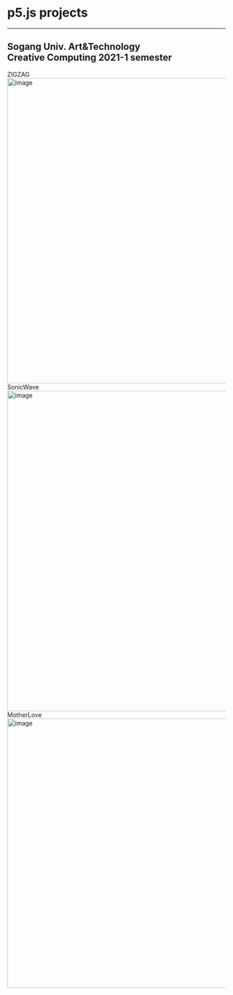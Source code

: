 # p5.js projects
----------
Sogang Univ. Art&Technology  
Creative Computing 2021-1 semester
----------
ZIGZAG
<img width="705" alt="image" src="https://user-images.githubusercontent.com/80743307/141133979-8cde5af1-20b2-4dcd-8aab-b369872c657d.png">  
SonicWave
<img width="740" alt="image" src="https://user-images.githubusercontent.com/80743307/141134139-24401d8f-06ca-4c60-b0ee-a0ab53b9129f.png">  
MotherLove
<img width="622" alt="image" src="https://user-images.githubusercontent.com/80743307/141134256-15fb2f51-bd0f-4be1-aefd-fcfe85a6ff97.png">  
